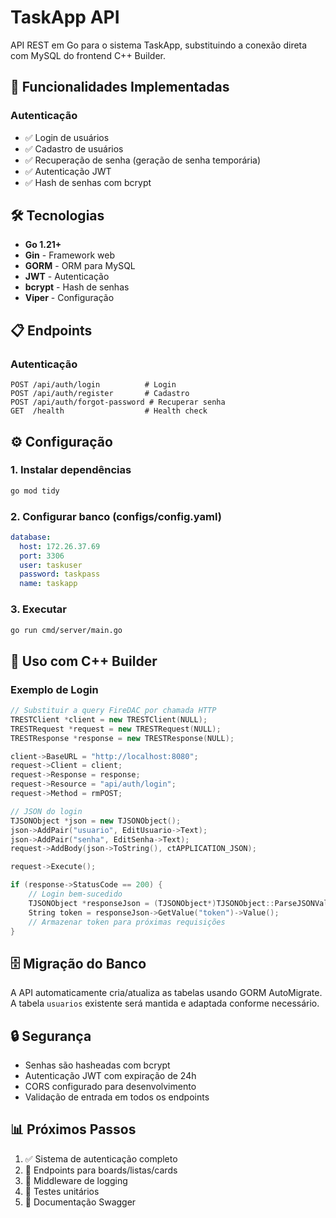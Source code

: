 # TaskApp API

API REST em Go para o sistema TaskApp, substituindo a conexão direta com MySQL do frontend C++ Builder.

## 🚀 Funcionalidades Implementadas

### Autenticação
- ✅ Login de usuários
- ✅ Cadastro de usuários
- ✅ Recuperação de senha (geração de senha temporária)
- ✅ Autenticação JWT
- ✅ Hash de senhas com bcrypt

## 🛠️ Tecnologias

- **Go 1.21+**
- **Gin** - Framework web
- **GORM** - ORM para MySQL
- **JWT** - Autenticação
- **bcrypt** - Hash de senhas
- **Viper** - Configuração

## 📋 Endpoints

### Autenticação
```
POST /api/auth/login          # Login
POST /api/auth/register       # Cadastro
POST /api/auth/forgot-password # Recuperar senha
GET  /health                  # Health check
```

## ⚙️ Configuração

### 1. Instalar dependências
```bash
go mod tidy
```

### 2. Configurar banco (configs/config.yaml)
```yaml
database:
  host: 172.26.37.69
  port: 3306
  user: taskuser
  password: taskpass
  name: taskapp
```

### 3. Executar
```bash
go run cmd/server/main.go
```

## 🔧 Uso com C++ Builder

### Exemplo de Login
```cpp
// Substituir a query FireDAC por chamada HTTP
TRESTClient *client = new TRESTClient(NULL);
TRESTRequest *request = new TRESTRequest(NULL);
TRESTResponse *response = new TRESTResponse(NULL);

client->BaseURL = "http://localhost:8080";
request->Client = client;
request->Response = response;
request->Resource = "api/auth/login";
request->Method = rmPOST;

// JSON do login
TJSONObject *json = new TJSONObject();
json->AddPair("usuario", EditUsuario->Text);
json->AddPair("senha", EditSenha->Text);
request->AddBody(json->ToString(), ctAPPLICATION_JSON);

request->Execute();

if (response->StatusCode == 200) {
    // Login bem-sucedido
    TJSONObject *responseJson = (TJSONObject*)TJSONObject::ParseJSONValue(response->Content);
    String token = responseJson->GetValue("token")->Value();
    // Armazenar token para próximas requisições
}
```

## 🗄️ Migração do Banco

A API automaticamente cria/atualiza as tabelas usando GORM AutoMigrate. A tabela `usuarios` existente será mantida e adaptada conforme necessário.

## 🔒 Segurança

- Senhas são hasheadas com bcrypt
- Autenticação JWT com expiração de 24h
- CORS configurado para desenvolvimento
- Validação de entrada em todos os endpoints

## 📊 Próximos Passos

1. ✅ Sistema de autenticação completo
2. 🚧 Endpoints para boards/listas/cards
3. 🚧 Middleware de logging
4. 🚧 Testes unitários
5. 🚧 Documentação Swagger